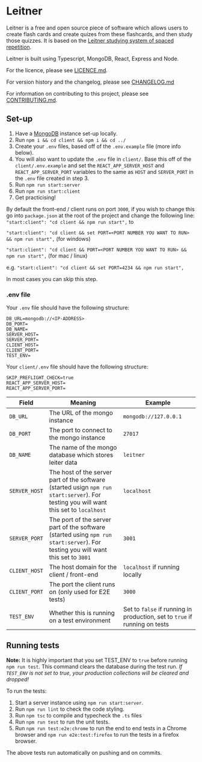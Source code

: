 # Leitner
Leitner is a free and open source piece of software which allows users to create flash cards and create quizes from these flashcards, and then study those quizzes. It is based on the [Leitner studying system of spaced repetition](https://en.wikipedia.org/wiki/Leitner_system).

Leitner is built using Typescript, MongoDB, React, Express and Node.

For the licence, please see [LICENCE.md](LICENCE.md).

For version history and the changelog, please see [CHANGELOG.md](CHANGELOG.md)

For information on contributing to this project, please see [CONTRIBUTING.md](CONTRIBUTING.md).

## Set-up
1. Have a [MongoDB](https://www.mongodb.com/) instance set-up locally.
2. Run `npm i && cd client && npm i && cd ../`
3. Create your `.env` files, based off of the `.env.example` file (more info below).
4. You will also want to update the `.env` file in `client/`. Base this off of the `client/.env.example` and set the `REACT_APP_SERVER_HOST` and `REACT_APP_SERVER_PORT` variables to the same as `HOST` and `SERVER_PORT` in the `.env` file created in step 3.
5. Run `npm run start:server`
6. Run `npm run start:client`
7. Get practicising!

By default the front-end / client runs on port `3000`, if you wish to change this go into `package.json` at the root of the project and change the following line:
`"start:client": "cd client && npm run start",`
to

`"start:client": "cd client && set PORT=<PORT NUMBER YOU WANT TO RUN> && npm run start",` (for windows)

`"start:client": "cd client && PORT=<PORT NUMBER YOU WANT TO RUN> && npm run start",` (for mac / linux)

e.g.
  `"start:client": "cd client && set PORT=4234 && npm run start",`

In most cases you can skip this step.


### .env file
Your `.env` file should have the following structure:
```
DB_URL=mongodb://<IP-ADDRESS>
DB_PORT=
DB_NAME=
SERVER_HOST=
SERVER_PORT=
CLIENT_HOST=
CLIENT_PORT=
TEST_ENV=
```

Your `client/.env` file should have the following structure:
```
SKIP_PREFLIGHT_CHECK=true
REACT_APP_SERVER_HOST=
REACT_APP_SERVER_PORT=
```

Field|Meaning|Example
----|--------|------|
`DB_URL`|The URL of the mongo instance|`mongodb://127.0.0.1`
`DB_PORT`|The port to connect to the mongo instance|`27017`
`DB_NAME`|The name of the mongo database which stores leiter data|`leitner`
`SERVER_HOST`|The host of the server part of the software (started usign `npm run start:server`). For testing you will want this set to `localhost`|`localhost`
`SERVER_PORT`|The port of the server part of the software (started using `npm run start:server`). For testing you will want this set to `3001`|`3001`
`CLIENT_HOST`|The host domain for the client / front-end|`localhost` if running locally|
`CLIENT_PORT`|The port the client runs on (only used for E2E tests)|`3000`
`TEST_ENV`|Whether this is running on a test environment|Set to `false` if running in production, set to `true` if running on tests|

## Running tests
**Note:** It is highly important that you set TEST_ENV to `true` before running `npm run test`. This command clears the database during the test run. *If `TEST_ENV` is not set to true, your production collections will be cleared and dropped!*

To run the tests:
1. Start a server instance using `npm run start:server`.
2. Run `npm run lint` to check the code styling.
3. Run `npm tsc` to compile and typecheck the `.ts` files
4. Run `npm run test` to run the unit tests.
5. Run `npm run test:e2e:chrome` to run the end to end tests in a Chrome browser and `npm run e2e:test:firefox` to run the tests in a firefox browser.

The above tests run automatically on pushing and on commits.

